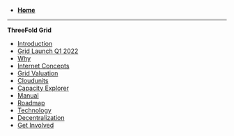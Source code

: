 - [**Home**](@threefold_home)
------------
**ThreeFold Grid**
- [Introduction](grid_intro)
- [Grid Launch Q1 2022](grid3_launch)
- [Why](grid_why)
- [Internet Concepts](grid_concepts)
- [Grid Valuation](grid_valuation)
- [Cloudunits](cloudunits)
- [Capacity Explorer](tfgrid_explorer)
- [Manual](!@manual:manual3_home_new)
- [Roadmap](roadmap)
- [Technology](@technology)
- [Decentralization](decentralization)
- [Get Involved](how_to_help)

<!-- - Note doesn't bring any value at present state [Technology](technology) -->